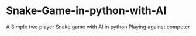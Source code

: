# Snake-Game-in-python-with-AI
A Simple two player Snake game with AI in python
Playing against computer

